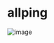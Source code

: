 # allping


![image](https://github.com/user-attachments/assets/bccd6be6-8226-4113-b81d-93c376437055)
